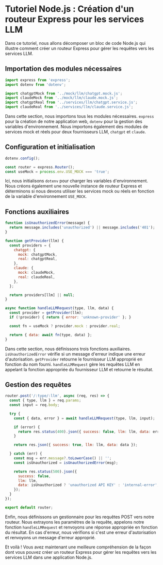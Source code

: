 # Tutoriel Node.js : Création d'un routeur Express pour les services LLM

Dans ce tutoriel, nous allons décomposer un bloc de code Node.js qui illustre comment créer un routeur Express pour gérer les requêtes vers les services LLM.

## Importation des modules nécessaires

```js
import express from 'express';
import dotenv from 'dotenv';

import chatgptMock from '../mock/llm/chatgpt.mock.js';
import claudeMock from '../mock/llm/claude.mock.js';
import chatgptReal from '../services/llm/chatgpt.service.js';
import claudeReal from '../services/llm/claude.service.js';
```

Dans cette section, nous importons tous les modules nécessaires. `express` pour la création de notre application web, `dotenv` pour la gestion des variables d'environnement. Nous importons également des modules de services mock et réels pour deux fournisseurs LLM, `chatgpt` et `claude`.

## Configuration et initialisation

```js
dotenv.config();

const router = express.Router();
const useMock = process.env.USE_MOCK === 'true';
```

Ici, nous initialisons `dotenv` pour charger les variables d'environnement. Nous créons également une nouvelle instance de routeur Express et déterminons si nous devons utiliser les services mock ou réels en fonction de la variable d'environnement `USE_MOCK`.

## Fonctions auxiliaires

```js
function isUnauthorizedError(message) {
  return message.includes('unauthorized') || message.includes('401');
}

function getProvider(llm) {
  const providers = {
    chatgpt: {
      mock: chatgptMock,
      real: chatgptReal,
    },
    claude: {
      mock: claudeMock,
      real: claudeReal,
    },
  };

  return providers[llm] || null;
}

async function handleLLMRequest(type, llm, data) {
  const provider = getProvider(llm);
  if (!provider) { return { error: 'unknown-provider' }; }

  const fn = useMock ? provider.mock : provider.real;

  return { data: await fn(type, data) };
}
```

Dans cette section, nous définissons trois fonctions auxiliaires. `isUnauthorizedError` vérifie si un message d'erreur indique une erreur d'autorisation. `getProvider` retourne le fournisseur LLM approprié en fonction du nom fourni. `handleLLMRequest` gère les requêtes LLM en appelant la fonction appropriée du fournisseur LLM et retourne le résultat.

## Gestion des requêtes

```js
router.post('/:type/:llm', async (req, res) => {
  const { type, llm } = req.params;
  const input = req.body;

  try {
    const { data, error } = await handleLLMRequest(type, llm, input);

    if (error) {
      return res.status(400).json({ success: false, llm: llm, data: error });
    }

    return res.json({ success: true, llm: llm, data: data });

  } catch (err) {
    const msg = err.message?.toLowerCase() || '';
    const isUnauthorized = isUnauthorizedError(msg);

    return res.status(500).json({
      success: false,
      llm: llm,
      data: isUnauthorized ? 'unauthorized API KEY' : 'internal-error',
    });
  }
});

export default router;
```

Enfin, nous définissons un gestionnaire pour les requêtes POST vers notre routeur. Nous extrayons les paramètres de la requête, appelons notre fonction `handleLLMRequest` et renvoyons une réponse appropriée en fonction du résultat. En cas d'erreur, nous vérifions si c'est une erreur d'autorisation et renvoyons un message d'erreur approprié.

Et voilà ! Vous avez maintenant une meilleure compréhension de la façon dont vous pouvez créer un routeur Express pour gérer les requêtes vers les services LLM dans une application Node.js.